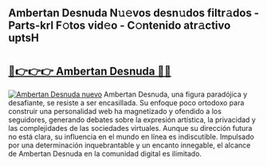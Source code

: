 ## Ambertan Desnuda N𝚞𝚎vos desn𝚞dos filtr𝚊dos - Parts-krl F𝚘tos vid𝚎o - C𝚘ntenido atr𝚊ctivo uptsH

# <h2><a href="http://mbdaja.tromn.icu/?c=Ambertan+Desnuda">🔗👉👉👉 Ambertan Desnuda 🔗🔗</a></h2>

[![Ambertan Desnuda nuevo](https://i.imgur.com/pEAQMta.gif)](http://mbdaja.tromn.icu/?c=Ambertan+Desnuda)
Ambertan Desnuda, una figura paradójica y desafiante, se resiste a ser encasillada. Su enfoque poco ortodoxo para construir una personalidad web ha magnetizado y ofendido a los seguidores, generando debates sobre la expresión artística, la privacidad y las complejidades de las sociedades virtuales. Aunque su dirección futura no está clara, su influencia en el mundo en línea es indiscutible. Impulsado por una determinación inquebrantable y un encanto innegable, el alcance de Ambertan Desnuda en la comunidad digital es ilimitado.

